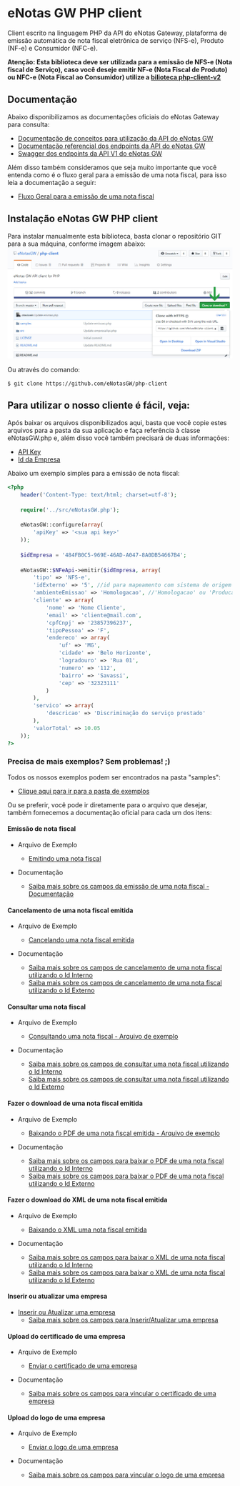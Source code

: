 # eNotas GW PHP client

Client escrito na linguagem PHP da API do eNotas Gateway, plataforma de emissâo automática de nota fiscal eletrônica de serviço (NFS-e), Produto (NF-e) e Consumidor (NFC-e).

**Atenção: Esta biblioteca deve ser utilizada para a emissão de NFS-e (Nota fiscal de Serviço), caso você deseje emitir NF-e (Nota Fiscal de Produto) ou NFC-e (Nota Fiscal ao Consumidor) utilize a [bilioteca php-client-v2](https://github.com/eNotasGW/php-client-v2)**

## Documentação

Abaixo disponibilizamos as documentações oficiais do eNotas Gateway para consulta:
* [Documentação de conceitos para utilização da API do eNotas GW](https://docs.enotasgw.com.br/docs)
* [Documentação referencial dos endpoints da API do eNotas GW](https://docs.enotasgw.com.br/v1/reference)
* [Swagger dos endpoints da API V1 do eNotas GW](http://app.enotasgw.com.br/docs)

Além disso também consideramos que seja muito importante que você entenda como é o fluxo geral para a emissão de uma nota fiscal, para isso leia a documentação a seguir:
* [Fluxo Geral para a emissão de uma nota fiscal](https://docs.enotasgw.com.br/docs/fluxo-geral)

## Instalação eNotas GW PHP client

Para instalar manualmente esta biblioteca, basta clonar o repositório GIT para a sua máquina, conforme imagem abaixo:
![Clonando um repositório Github](https://raw.githubusercontent.com/eNotasGW/images-repository/master/php-client/clonando-repositorio.jpg)

Ou através do comando:

	$ git clone https://github.com/eNotasGW/php-client


## Para utilizar o nosso cliente é fácil, veja:

Após baixar os arquivos disponibilizados aqui, basta que você copie estes arquivos para a pasta da sua aplicação e faça referência à classe eNotasGW.php e, além disso você também precisará de duas informações:

* [API Key](https://docs.enotasgw.com.br/v1/docs/como-obter-a-sua-api-key)
* [Id da Empresa](https://docs.enotasgw.com.br/v1/docs/como-obter-o-id-da-empresa)



Abaixo um exemplo simples para a emissão de nota fiscal:
```php
<?php
	header('Content-Type: text/html; charset=utf-8');	
	
	require('../src/eNotasGW.php');
	
	eNotasGW::configure(array(
		'apiKey' => '<sua api key>'
	));
	
	$idEmpresa = '484FB0C5-969E-46AD-A047-8A0DB54667B4';

	eNotasGW::$NFeApi->emitir($idEmpresa, array(
		'tipo' => 'NFS-e',
		'idExterno' => '5', //id para mapeamento com sistema de origem (opcional)
		'ambienteEmissao' => 'Homologacao', //'Homologacao' ou 'Producao'
		'cliente' => array(
			'nome' => 'Nome Cliente',
			'email' => 'cliente@mail.com',
			'cpfCnpj' => '23857396237',
			'tipoPessoa' => 'F',
			'endereco' => array(
				'uf' => 'MG', 
				'cidade' => 'Belo Horizonte',
				'logradouro' => 'Rua 01',
				'numero' => '112',
				'bairro' => 'Savassi',
				'cep' => '32323111'
			)
		),
		'servico' => array(
			'descricao' => 'Discriminação do serviço prestado'
		),
		'valorTotal' => 10.05
	));
?>
```

### Precisa de mais exemplos? Sem problemas! ;)

Todos os nossos exemplos podem ser encontrados na pasta "samples":
* [Clique aqui para ir para a pasta de exemplos](samples/)

Ou se preferir, você pode ir diretamente para o arquivo que desejar, também fornecemos a documentação oficial para cada um dos itens:

#### Emissão de nota fiscal
- Arquivo de Exemplo
	- [Emitindo uma nota fiscal](samples/emissao.php)

- Documentação
	- [Saiba mais sobre os campos da emissão de uma nota fiscal - Documentação](https://docs.enotasgw.com.br/v1/reference#emissao-de-nota-fiscal)
	
#### Cancelamento de uma nota fiscal emitida
- Arquivo de Exemplo
	- [Cancelando uma nota fiscal emitida](samples/cancelamento.php)
	
- Documentação
	- [Saiba mais sobre os campos de cancelamento de uma nota fiscal utilizando o Id Interno](https://docs.enotasgw.com.br/v1/reference#cancelar-nota-fiscal)
	- [Saiba mais sobre os campos de cancelamento de uma nota fiscal utilizando o Id Externo](https://docs.enotasgw.com.br/v1/reference#cancelar-nota-fiscal-por-id-externo)
	
#### Consultar uma nota fiscal
- Arquivo de Exemplo
	- [Consultando uma nota fiscal - Arquivo de exemplo](samples/consulta.php)
	
- Documentação
	- [Saiba mais sobre os campos de consultar uma nota fiscal utilizando o Id Interno](https://docs.enotasgw.com.br/v1/reference#empresasempresaidnfesnfeid)
	- [Saiba mais sobre os campos de consultar uma nota fiscal utilizando o Id Externo](https://docs.enotasgw.com.br/v1/reference#consultar-nota-fiscal-por-id-externo-identificador-externo)
	
#### Fazer o download de uma nota fiscal emitida
- Arquivo de Exemplo
	- [Baixando o PDF de uma nota fiscal emitida - Arquivo de exemplo](samples/downloadPdf.php)
	
- Documentação
	- [Saiba mais sobre os campos para baixar o PDF de uma nota fiscal utilizando o Id Interno](https://docs.enotasgw.com.br/v1/reference#download-do-pdf)
	- [Saiba mais sobre os campos para baixar o PDF de uma nota fiscal utilizando o Id Externo](https://docs.enotasgw.com.br/v1/reference#download-do-pdf-por-idexterno)
	
#### Fazer o download do XML de uma nota fiscal emitida
- Arquivo de Exemplo
	- [Baixando o XML uma nota fiscal emitida](samples/downloadXml.php)
	
- Documentação
	- [Saiba mais sobre os campos para baixar o XML de uma nota fiscal utilizando o Id Interno](https://docs.enotasgw.com.br/v1/reference#download-do-xml-da-nota-fiscal)
	- [Saiba mais sobre os campos para baixar o XML de uma nota fiscal utilizando o Id Externo](https://docs.enotasgw.com.br/v1/reference#download-do-xml-por-id-externo)

#### Inserir ou atualizar uma empresa
- [Inserir ou Atualizar uma empresa](samples/inserirAtualizarEmpresa.php)
	- [Saiba mais sobre os campos para Inserir/Atualizar uma empresa](https://docs.enotasgw.com.br/v1/reference#incluir-empresa)
	
#### Upload do certificado de uma empresa
- Arquivo de Exemplo
	- [Enviar o certificado de uma empresa](samples/uploadCertificadoEmpresa.php)
	
- Documentação
	- [Saiba mais sobre os campos para vincular o certificado de uma empresa](https://docs.enotasgw.com.br/v1/reference#vincular-certificado-empresa)
	
#### Upload do logo de uma empresa
- Arquivo de Exemplo
	- [Enviar o logo de uma empresa](samples/uploadLogoEmpresa.php)
	
- Documentação
	- [Saiba mais sobre os campos para vincular o logo de uma empresa](https://docs.enotasgw.com.br/v1/reference#vincular-logotipo)
